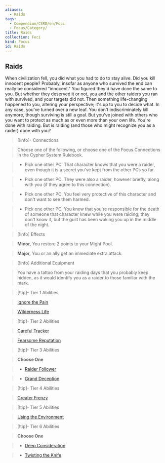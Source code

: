 ```yaml
---
aliases:
  - Raids
tags:
  - Compendium/CSRD/en/Foci
  - Focus/Category/
title: Raids
collection: Foci
kind: Focus
id: Raids
---
```

## Raids    
When civilization fell, you did what you had to do to stay alive. Did you kill innocent people? Probably, insofar as anyone who survived the end can really be considered "innocent." You figured they'd have done the same to you. But whether they deserved it or not, you and the other raiders you ran with survived, and your targets did not. Then something life-changing happened to you, altering your perspective; it's up to you to decide what. In any case, you've turned over a new leaf. You don't indiscriminately kill anymore, though surviving is still a goal. But you've joined with others who you want to protect as much as or even more than your own life. You're done with raiding. But is raiding (and those who might recognize you as a raider) done with you?    
  
>[!info]- Connections    
>Choose one of the following, or choose one of the Focus Connections in the Cypher System Rulebook.    
>- Pick one other PC. That character knows that you were a raider, even though it is a secret you've kept from the other PCs so far.    
>- Pick one other PC. They were also a raider, however briefly, along with you (if they agree to this connection).    
>- Pick one other PC. You feel very protective of this character and don't want to see them harmed.    
>- Pick one other PC. You know that you're responsible for the death of someone that character knew while you were raiding; they don't know it, but the guilt has been waking you up in the middle of the night.    
  
>[!info] Effects    
>**Minor,** You restore 2 points to your Might Pool.    
>**Major,** You or an ally get an immediate extra attack.    
  
>[!info] Additional Equipment    
>You have a tattoo from your raiding days that you probably keep hidden, as it would identify you as a raider to those familiar with the mark.    
  
  
>[!tip]- Tier 1 Abilities    
> [Ignore the Pain](Ignore-the-Pain.md)    
> [Wilderness Life](Wilderness-Life.md)    
  
  
>[!tip]- Tier 2 Abilities    
> [Careful Tracker](Careful-Tracker.md)    
> [Fearsome Reputation](Fearsome-Reputation.md)    
  
  
>[!tip]- Tier 3 Abilities    
> **Choose One**    
>- [Raider Follower](Raider-Follower.md)    
>- [Grand Deception](Grand-Deception.md)    
  
  
>[!tip]- Tier 4 Abilities    
> [Greater Frenzy](Greater-Frenzy.md)    
  
  
>[!tip]- Tier 5 Abilities    
> [Using the Environment](Using-the-Environment.md)    
  
  
>[!tip]- Tier 6 Abilities    
> **Choose One**    
>- [Deep Consideration](Deep-Consideration.md)    
>- [Twisting the Knife](Twisting-the-Knife.md)
